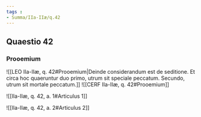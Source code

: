 ```yaml
---
tags : 
- Summa/IIa-IIæ/q.42
---
```


## Quaestio 42

### Prooemium

![[LEO IIa-IIæ, q. 42#Prooemium|Deinde considerandum est de seditione. Et circa hoc quaeruntur duo primo, utrum sit speciale peccatum. Secundo, utrum sit mortale peccatum.]]
![[CERF IIa-IIæ, q. 42#Prooemium]]

![[IIa-IIæ, q. 42, a. 1#Articulus 1]]

![[IIa-IIæ, q. 42, a. 2#Articulus 2]]

